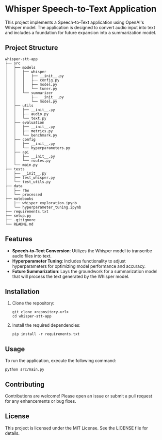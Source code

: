 # Whisper Speech-to-Text Application

This project implements a Speech-to-Text application using OpenAI's Whisper model. The application is designed to convert audio input into text and includes a foundation for future expansion into a summarization model.

## Project Structure

```
whisper-stt-app
├── src
│   ├── models
│   │   ├── whisper
│   │   │   ├── __init__.py
│   │   │   ├── config.py
│   │   │   ├── model.py
│   │   │   └── tuner.py
│   │   └── summarizer
│   │       ├── __init__.py
│   │       └── model.py
│   ├── utils
│   │   ├── __init__.py
│   │   ├── audio.py
│   │   └── text.py
│   ├── evaluation
│   │   ├── __init__.py
│   │   ├── metrics.py
│   │   └── benchmark.py
│   ├── config
│   │   ├── __init__.py
│   │   └── hyperparameters.py
│   ├── api
│   │   ├── __init__.py
│   │   └── routes.py
│   └── main.py
├── tests
│   ├── __init__.py
│   ├── test_whisper.py
│   └── test_utils.py
├── data
│   ├── raw
│   └── processed
├── notebooks
│   ├── whisper_exploration.ipynb
│   └── hyperparameter_tuning.ipynb
├── requirements.txt
├── setup.py
├── .gitignore
└── README.md
```

## Features

- **Speech-to-Text Conversion**: Utilizes the Whisper model to transcribe audio files into text.
- **Hyperparameter Tuning**: Includes functionality to adjust hyperparameters for optimizing model performance and accuracy.
- **Future Summarization**: Lays the groundwork for a summarization model that will process the text generated by the Whisper model.

## Installation

1. Clone the repository:
   ```
   git clone <repository-url>
   cd whisper-stt-app
   ```

2. Install the required dependencies:
   ```
   pip install -r requirements.txt
   ```

## Usage

To run the application, execute the following command:
```
python src/main.py
```

## Contributing

Contributions are welcome! Please open an issue or submit a pull request for any enhancements or bug fixes.

## License

This project is licensed under the MIT License. See the LICENSE file for details.